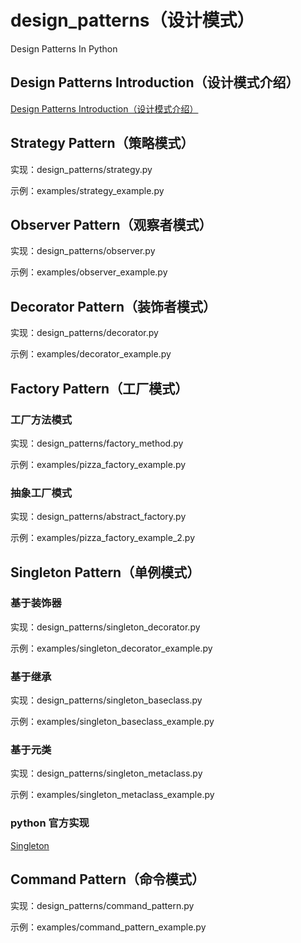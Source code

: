 # design_patterns（设计模式）
Design Patterns In Python

## Design Patterns Introduction（设计模式介绍）
[Design Patterns Introduction（设计模式介绍）](https://github.com/wangzz719/design_patterns/blob/master/PATTERNS.md)

## Strategy Pattern（策略模式）
实现：design_patterns/strategy.py

示例：examples/strategy_example.py

## Observer Pattern（观察者模式）
实现：design_patterns/observer.py

示例：examples/observer_example.py

## Decorator Pattern（装饰者模式）
实现：design_patterns/decorator.py

示例：examples/decorator_example.py

## Factory Pattern（工厂模式）
### 工厂方法模式
实现：design_patterns/factory_method.py

示例：examples/pizza_factory_example.py
### 抽象工厂模式
实现：design_patterns/abstract_factory.py

示例：examples/pizza_factory_example_2.py

## Singleton Pattern（单例模式）
### 基于装饰器
实现：design_patterns/singleton_decorator.py

示例：examples/singleton_decorator_example.py

### 基于继承
实现：design_patterns/singleton_baseclass.py

示例：examples/singleton_baseclass_example.py

### 基于元类
实现：design_patterns/singleton_metaclass.py

示例：examples/singleton_metaclass_example.py

### python 官方实现
[Singleton](https://wiki.python.org/moin/PythonDecoratorLibrary#Singleton)

## Command Pattern（命令模式）
实现：design_patterns/command_pattern.py

示例：examples/command_pattern_example.py
